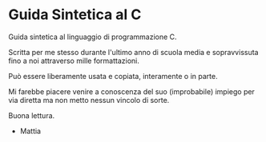 # Guida Sintetica al C

Guida sintetica al linguaggio di programmazione C. 

Scritta per me stesso durante l'ultimo anno di scuola media e sopravvissuta fino a noi attraverso mille formattazioni.

Può essere liberamente usata e copiata, interamente o in parte. 

Mi farebbe piacere venire a conoscenza del suo (improbabile) impiego per via diretta ma non metto nessun vincolo di sorte.


Buona lettura.

- Mattia
